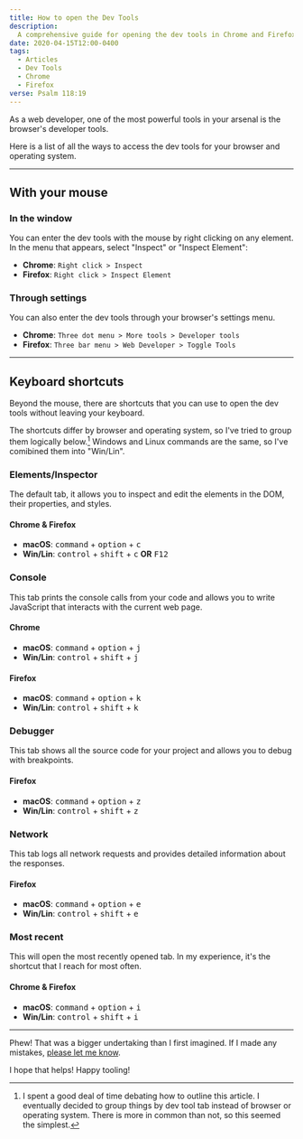 ```yaml
---
title: How to open the Dev Tools
description:
  A comprehensive guide for opening the dev tools in Chrome and Firefox
date: 2020-04-15T12:00-0400
tags:
  - Articles
  - Dev Tools
  - Chrome
  - Firefox
verse: Psalm 118:19
---
```


As a web developer, one of the most powerful tools in your arsenal is the
browser's developer tools.

Here is a list of all the ways to access the dev tools for your browser and
operating system.

---

## With your mouse

### In the window

You can enter the dev tools with the mouse by right clicking on any element. In
the menu that appears, select "Inspect" or "Inspect Element":

- **Chrome**: `Right click > Inspect`
- **Firefox**: `Right click > Inspect Element`

### Through settings

You can also enter the dev tools through your browser's settings menu.

- **Chrome**: `Three dot menu > More tools > Developer tools`
- **Firefox**: `Three bar menu > Web Developer > Toggle Tools`

---

## Keyboard shortcuts

Beyond the mouse, there are shortcuts that you can use to open the dev tools
without leaving your keyboard.

The shortcuts differ by browser and operating system, so I've tried to group
them logically below.[^1] Windows and Linux commands are the same, so I've
comibined them into "Win/Lin".

### Elements/Inspector

The default tab, it allows you to inspect and edit the elements in the DOM,
their properties, and styles.

#### Chrome & Firefox

- **macOS**: <kbd>command</kbd> + <kbd>option</kbd> + <kbd>c</kbd>
- **Win/Lin**: <kbd>control</kbd> + <kbd>shift</kbd> + <kbd>c</kbd> **OR**
  <kbd>F12</kbd>

### Console

This tab prints the console calls from your code and allows you to write
JavaScript that interacts with the current web page.

#### Chrome

- **macOS**: <kbd>command</kbd> + <kbd>option</kbd> + <kbd>j</kbd>
- **Win/Lin**: <kbd>control</kbd> + <kbd>shift</kbd> + <kbd>j</kbd>

#### Firefox

- **macOS**: <kbd>command</kbd> + <kbd>option</kbd> + <kbd>k</kbd>
- **Win/Lin**: <kbd>control</kbd> + <kbd>shift</kbd> + <kbd>k</kbd>

### Debugger

This tab shows all the source code for your project and allows you to debug with
breakpoints.

#### Firefox

- **macOS**: <kbd>command</kbd> + <kbd>option</kbd> + <kbd>z</kbd>
- **Win/Lin**: <kbd>control</kbd> + <kbd>shift</kbd> + <kbd>z</kbd>

### Network

This tab logs all network requests and provides detailed information about the
responses.

#### Firefox

- **macOS**: <kbd>command</kbd> + <kbd>option</kbd> + <kbd>e</kbd>
- **Win/Lin**: <kbd>control</kbd> + <kbd>shift</kbd> + <kbd>e</kbd>

### Most recent

This will open the most recently opened tab. In my experience, it's the shortcut
that I reach for most often.

#### Chrome & Firefox

- **macOS**: <kbd>command</kbd> + <kbd>option</kbd> + <kbd>i</kbd>
- **Win/Lin**: <kbd>control</kbd> + <kbd>shift</kbd> + <kbd>i</kbd>

---

Phew! That was a bigger undertaking than I first imagined. If I made any
mistakes, [please let me know](#comment-link).

I hope that helps! Happy tooling!

[^1]:
    I spent a good deal of time debating how to outline this article. I
    eventually decided to group things by dev tool tab instead of browser or
    operating system. There is more in common than not, so this seemed the
    simplest.
